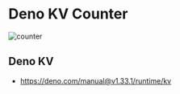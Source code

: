 # Deno KV Counter

![counter](https://counter-aiwan-run.deno.dev/)

## Deno KV

- https://deno.com/manual@v1.33.1/runtime/kv
